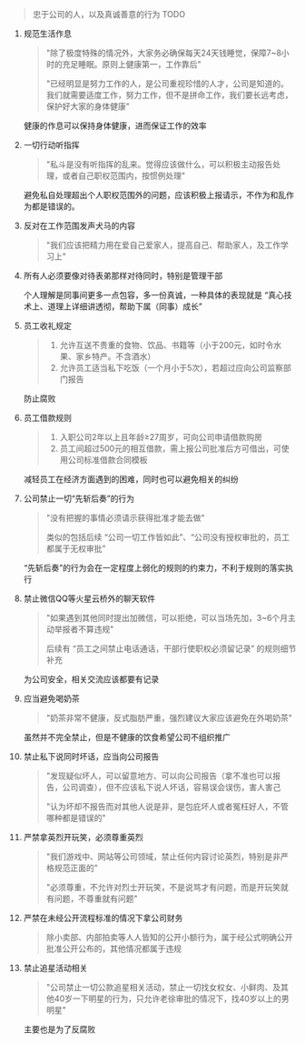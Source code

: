 
> 忠于公司的人，以及真诚善意的行为 TODO

1. 规范生活作息
    > "除了极度特殊的情况外，大家务必确保每天24天钱睡觉，保障7~8小时的充足睡眠。原则上健康第一，工作靠后"
    >
    > "已经明显是努力工作的人，是公司重视珍惜的人才，公司是知道的。我们就需要适度工作，努力工作，但不是拼命工作，我们要长远考虑，保护好大家的身体健康"

    健康的作息可以保持身体健康，进而保证工作的效率
2. 一切行动听指挥
    > "私斗是没有听指挥的乱来。觉得应该做什么，可以积极主动报告处理，或者自己职权范围内，按惯例处理"

    避免私自处理超出个人职权范围外的问题，应该积极上报请示，不作为和乱作为都是错误的。
3. 反对在工作范围发声犬马的内容
    > "我们应该把精力用在爱自己爱家人，提高自己、帮助家人，及工作学习上"
4. 所有人必须要像对待表弟那样对待同时，特别是管理干部
    
    个人理解是同事间更多一点包容，多一份真诚，一种具体的表现就是 “真心技术上、道理上详细讲透彻，帮助下属（同事）成长”
5. 员工收礼规定
    > 1. 允许互送不贵重的食物、饮品、书籍等（小于200元，如时令水果、家乡特产。不含酒水）
    > 2. 允许员工适当私下吃饭（一个月小于5次），若超过应向公司监察部门报告

    防止腐败
6. 员工借款规则
    > 1. 入职公司2年以上且年龄&ge;27周岁，可向公司申请借款购房
    > 2. 员工间超过500元的相互借款，需上报公司批准后方可借出，可使用公司标准借款合同模板

    减轻员工在经济方面遇到的困难，同时也可以避免相关的纠纷
7. 公司禁止一切“先斩后奏”的行为
    > "没有把握的事情必须请示获得批准才能去做"
    > 
    > 类似的包括后续 “公司一切工作皆如此”、“公司没有授权审批的，员工都属于无权审批”

    “先斩后奏”的行为会在一定程度上弱化的规则的约束力，不利于规则的落实执行
8. 禁止微信QQ等火星云桥外的聊天软件
    > "如果遇到其他同时提出加微信，可以拒绝，可以当场先加，3~6个月主动举报者不算违规"
    >
    > 后续有 “员工之间禁止电话通话，干部行使职权必须留记录” 的规则细节补充

    为公司安全，相关交流应该都要有记录
9. 应当避免喝奶茶
    > "奶茶非常不健康，反式脂肪严重，强烈建议大家应该避免在外喝奶茶"

    虽然并不完全禁止，但是不健康的饮食希望公司不组织推广
10. 禁止私下说同时坏话，应当向公司报告
    > "发现疑似坏人，可以留意地方、可以向公司报告（拿不准也可以报告，公司调查），但不应该私下说人坏话，容易误会误伤，害人害己
    >
    > "认为坏却不报告而对其他人说是非，是包庇坏人或者冤枉好人，不管哪种都是错误的"
11. 严禁拿英烈开玩笑，必须尊重英烈
    > "我们游戏中、网站等公司领域，禁止任何内容讨论英烈，特别是非严格规范正面的"
    >
    > "必须尊重，不允许对烈士开玩笑，不是说骂才有问题，而是开玩笑就有问题，不尊重就有问题"
12. 严禁在未经公开流程标准的情况下拿公司财务
    > 除小卖部、内部拍卖等人人皆知的公开小额行为，属于经公式明确公开批准公开公布的，其他情况都属于违规
13. 禁止追星活动相关
    > "公司禁止一切公款追星相关活动，禁止一切找女权女、小鲜肉、及其他40岁一下明星的行为，只允许老徐审批的情况下，找40岁以上的男明星"

    主要也是为了反腐败
